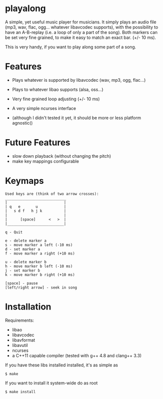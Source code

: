 playalong
=========

A simple, yet useful music player for musicians. It simply plays an audio file
(mp3, wav, flac, ogg... whatever libavcodec supports), with the possibility to
have an A-B-replay (i.e. a loop of only a part of the song). Both markers can be
set very fine grained, to make it easy to match an exact bar. (+/- 10 ms).

This is very handy, if you want to play along some part of a song.

Features
========

* Plays whatever is supported by libavcodec (wav, mp3, ogg, flac...)
* Plays to whatever libao supports (alsa, oss...)
* Very fine grained loop adjusting (+/- 10 ms)
* A very simple ncurses interface

* (although I didn't tested it yet, it should be more or less platform
  agnostic()


Future Features
===============
* slow down playback (without changing the pitch)
* make key mappings configurable

Keymaps
=======


    Used keys are (think of two arrow crosses):
    ____________________________
    |                          |
    | q   e       u            |
    |   s d f   h j k          |
    |                          |
    |      [space]      <   >  |
    |__________________________|

    q - Quit

    e - delete marker a
    s - move marker a left (-10 ms)
    d - set marker a
    f - move marker a right (+10 ms)

    u - delete marker b
    h - move marker b left (-10 ms)
    j - set marker b
    k - move marker b right (+10 ms)

    [space] - pause
    [left/right arrow] - seek in song

Installation
============

Requirements:
* libao
* libavcodec
* libavformat
* libavutil
* ncurses
* a C++11 capable compiler (tested with g++ 4.8 and clang++ 3.3)


If you have these libs installed installed, it's as simple as

    $ make

If you want to install it system-wide do as root

    $ make install
